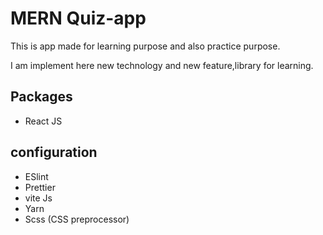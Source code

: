 # MERN Quiz-app

This is app made for learning purpose and also practice purpose.

I am implement here new technology and new feature,library for learning.

## Packages

- React JS

## configuration

- ESlint
- Prettier
- vite Js
- Yarn
- Scss (CSS preprocessor)
